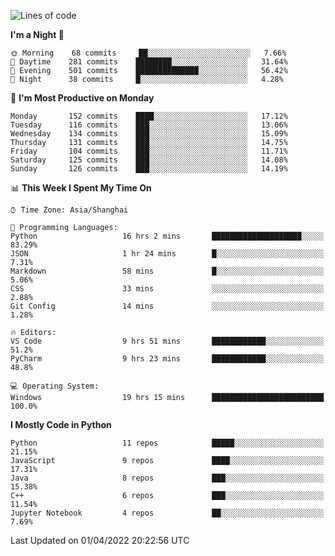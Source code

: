 <!--START_SECTION:waka-->
![Lines of code](https://img.shields.io/badge/From%20Hello%20World%20I%27ve%20Written-12%20Million%20lines%20of%20code-blue)

**I'm a Night 🦉** 

```text
🌞 Morning    68 commits     ██░░░░░░░░░░░░░░░░░░░░░░░   7.66% 
🌆 Daytime    281 commits    ████████░░░░░░░░░░░░░░░░░   31.64% 
🌃 Evening    501 commits    ██████████████░░░░░░░░░░░   56.42% 
🌙 Night      38 commits     █░░░░░░░░░░░░░░░░░░░░░░░░   4.28%

```
📅 **I'm Most Productive on Monday** 

```text
Monday       152 commits    ████░░░░░░░░░░░░░░░░░░░░░   17.12% 
Tuesday      116 commits    ███░░░░░░░░░░░░░░░░░░░░░░   13.06% 
Wednesday    134 commits    ███░░░░░░░░░░░░░░░░░░░░░░   15.09% 
Thursday     131 commits    ███░░░░░░░░░░░░░░░░░░░░░░   14.75% 
Friday       104 commits    ███░░░░░░░░░░░░░░░░░░░░░░   11.71% 
Saturday     125 commits    ███░░░░░░░░░░░░░░░░░░░░░░   14.08% 
Sunday       126 commits    ███░░░░░░░░░░░░░░░░░░░░░░   14.19%

```


📊 **This Week I Spent My Time On** 

```text
⌚︎ Time Zone: Asia/Shanghai

💬 Programming Languages: 
Python                   16 hrs 2 mins       ████████████████████░░░░░   83.29% 
JSON                     1 hr 24 mins        █░░░░░░░░░░░░░░░░░░░░░░░░   7.31% 
Markdown                 58 mins             █░░░░░░░░░░░░░░░░░░░░░░░░   5.06% 
CSS                      33 mins             ░░░░░░░░░░░░░░░░░░░░░░░░░   2.88% 
Git Config               14 mins             ░░░░░░░░░░░░░░░░░░░░░░░░░   1.28%

🔥 Editors: 
VS Code                  9 hrs 51 mins       ████████████░░░░░░░░░░░░░   51.2% 
PyCharm                  9 hrs 23 mins       ████████████░░░░░░░░░░░░░   48.8%

💻 Operating System: 
Windows                  19 hrs 15 mins      █████████████████████████   100.0%

```

**I Mostly Code in Python** 

```text
Python                   11 repos            █████░░░░░░░░░░░░░░░░░░░░   21.15% 
JavaScript               9 repos             ████░░░░░░░░░░░░░░░░░░░░░   17.31% 
Java                     8 repos             ███░░░░░░░░░░░░░░░░░░░░░░   15.38% 
C++                      6 repos             ███░░░░░░░░░░░░░░░░░░░░░░   11.54% 
Jupyter Notebook         4 repos             ██░░░░░░░░░░░░░░░░░░░░░░░   7.69%

```



 Last Updated on 01/04/2022 20:22:56 UTC
<!--END_SECTION:waka-->　　
